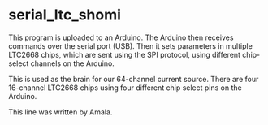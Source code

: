 # serial_ltc_shomi

This program is uploaded to an Arduino.
The Arduino then receives commands over the serial port (USB).
Then it sets parameters in multiple LTC2668 chips, which are
sent using the SPI protocol, using different chip-select
channels on the Arduino.

This is used as the brain for our 64-channel current source.
There are four 16-channel LTC2668 chips using four different
chip select pins on the Arduino.

This line was written by Amala.